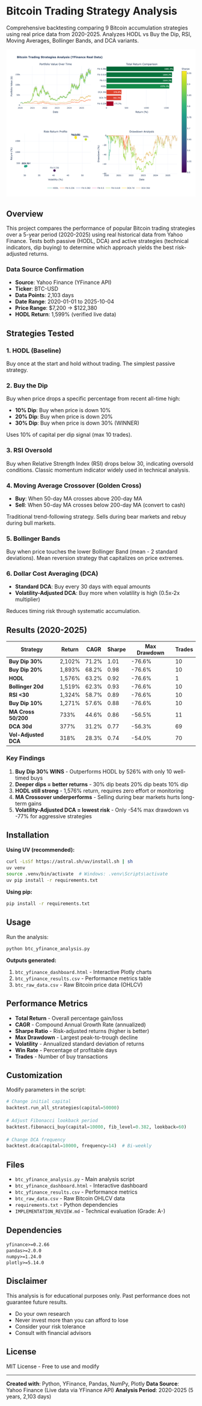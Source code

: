 # Bitcoin Trading Strategy Analysis

Comprehensive backtesting comparing 9 Bitcoin accumulation strategies using real price data from 2020-2025. Analyzes HODL vs Buy the Dip, RSI, Moving Averages, Bollinger Bands, and DCA variants.

![Dashboard Preview](dashboard_preview.png)

## Overview

This project compares the performance of popular Bitcoin trading strategies over a 5-year period (2020-2025) using real historical data from Yahoo Finance. Tests both passive (HODL, DCA) and active strategies (technical indicators, dip buying) to determine which approach yields the best risk-adjusted returns.

### Data Source Confirmation
- **Source**: Yahoo Finance (YFinance API)
- **Ticker**: BTC-USD
- **Data Points**: 2,103 days
- **Date Range**: 2020-01-01 to 2025-10-04
- **Price Range**: $7,200 → $122,380
- **HODL Return**: 1,599% (verified live data)

## Strategies Tested

### 1. HODL (Baseline)
Buy once at the start and hold without trading. The simplest passive strategy.

### 2. Buy the Dip
Buy when price drops a specific percentage from recent all-time high:
- **10% Dip**: Buy when price is down 10%
- **20% Dip**: Buy when price is down 20%
- **30% Dip**: Buy when price is down 30% (WINNER)

Uses 10% of capital per dip signal (max 10 trades).

### 3. RSI Oversold
Buy when Relative Strength Index (RSI) drops below 30, indicating oversold conditions. Classic momentum indicator widely used in technical analysis.

### 4. Moving Average Crossover (Golden Cross)
- **Buy**: When 50-day MA crosses above 200-day MA
- **Sell**: When 50-day MA crosses below 200-day MA (convert to cash)

Traditional trend-following strategy. Sells during bear markets and rebuy during bull markets.

### 5. Bollinger Bands
Buy when price touches the lower Bollinger Band (mean - 2 standard deviations). Mean reversion strategy that capitalizes on price extremes.

### 6. Dollar Cost Averaging (DCA)
- **Standard DCA**: Buy every 30 days with equal amounts
- **Volatility-Adjusted DCA**: Buy more when volatility is high (0.5x-2x multiplier)

Reduces timing risk through systematic accumulation.

## Results (2020-2025)

| Strategy | Return | CAGR | Sharpe | Max Drawdown | Trades |
|----------|--------|------|--------|--------------|--------|
| **Buy Dip 30%** | 2,102% | 71.2% | 1.01 | -76.6% | 10 |
| **Buy Dip 20%** | 1,893% | 68.2% | 0.98 | -76.6% | 10 |
| **HODL** | 1,576% | 63.2% | 0.92 | -76.6% | 1 |
| **Bollinger 20d** | 1,519% | 62.3% | 0.93 | -76.6% | 10 |
| **RSI <30** | 1,324% | 58.7% | 0.89 | -76.6% | 10 |
| **Buy Dip 10%** | 1,271% | 57.6% | 0.88 | -76.6% | 10 |
| **MA Cross 50/200** | 733% | 44.6% | 0.86 | -56.5% | 11 |
| **DCA 30d** | 377% | 31.2% | 0.77 | -56.3% | 69 |
| **Vol-Adjusted DCA** | 318% | 28.3% | 0.74 | -54.0% | 70 |

### Key Findings

1. **Buy Dip 30% WINS** - Outperforms HODL by 526% with only 10 well-timed buys
2. **Deeper dips = better returns** - 30% dip beats 20% dip beats 10% dip
3. **HODL still strong** - 1,576% return, requires zero effort or monitoring
4. **MA Crossover underperforms** - Selling during bear markets hurts long-term gains
5. **Volatility-Adjusted DCA = lowest risk** - Only -54% max drawdown vs -77% for aggressive strategies

## Installation

**Using UV (recommended):**
```bash
curl -LsSf https://astral.sh/uv/install.sh | sh
uv venv
source .venv/bin/activate  # Windows: .venv\Scripts\activate
uv pip install -r requirements.txt
```

**Using pip:**
```bash
pip install -r requirements.txt
```

## Usage

Run the analysis:
```bash
python btc_yfinance_analysis.py
```

**Outputs generated:**
1. `btc_yfinance_dashboard.html` - Interactive Plotly charts
2. `btc_yfinance_results.csv` - Performance metrics table
3. `btc_raw_data.csv` - Raw Bitcoin price data (OHLCV)

## Performance Metrics

- **Total Return** - Overall percentage gain/loss
- **CAGR** - Compound Annual Growth Rate (annualized)
- **Sharpe Ratio** - Risk-adjusted returns (higher is better)
- **Max Drawdown** - Largest peak-to-trough decline
- **Volatility** - Annualized standard deviation of returns
- **Win Rate** - Percentage of profitable days
- **Trades** - Number of buy transactions

## Customization

Modify parameters in the script:

```python
# Change initial capital
backtest.run_all_strategies(capital=50000)

# Adjust Fibonacci lookback period
backtest.fibonacci_buy(capital=10000, fib_level=0.382, lookback=60)

# Change DCA frequency
backtest.dca(capital=10000, frequency=14)  # Bi-weekly
```

## Files

- `btc_yfinance_analysis.py` - Main analysis script
- `btc_yfinance_dashboard.html` - Interactive dashboard
- `btc_yfinance_results.csv` - Performance metrics
- `btc_raw_data.csv` - Raw Bitcoin OHLCV data
- `requirements.txt` - Python dependencies
- `IMPLEMENTATION_REVIEW.md` - Technical evaluation (Grade: A-)

## Dependencies

```
yfinance>=0.2.66
pandas>=2.0.0
numpy>=1.24.0
plotly>=5.14.0
```

## Disclaimer

This analysis is for educational purposes only. Past performance does not guarantee future results.

- Do your own research
- Never invest more than you can afford to lose
- Consider your risk tolerance
- Consult with financial advisors

## License

MIT License - Free to use and modify

---

**Created with**: Python, YFinance, Pandas, NumPy, Plotly
**Data Source**: Yahoo Finance (Live data via YFinance API)
**Analysis Period**: 2020-2025 (5 years, 2,103 days)
